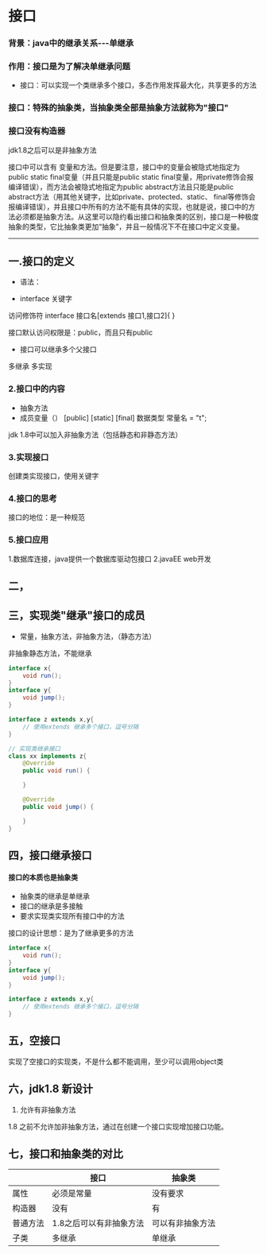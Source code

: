 # 接口

### 背景：java中的继承关系---单继承

### 作用：接口是为了解决单继承问题

* 接口：可以实现一个类继承多个接口，多态作用发挥最大化，共享更多的方法

### 接口：特殊的抽象类，当抽象类全部是抽象方法就称为"接口" 
### 接口没有构造器
jdk1.8之后可以是非抽象方法








接口中可以含有 变量和方法。但是要注意，接口中的变量会被隐式地指定为public static final变量（并且只能是public static final变量，用private修饰会报编译错误），而方法会被隐式地指定为public abstract方法且只能是public abstract方法（用其他关键字，比如private、protected、static、 final等修饰会报编译错误），并且接口中所有的方法不能有具体的实现，也就是说，接口中的方法必须都是抽象方法。从这里可以隐约看出接口和抽象类的区别，接口是一种极度抽象的类型，它比抽象类更加“抽象”，并且一般情况下不在接口中定义变量。






***


## 一.接口的定义

* 语法：
- interface 关键字

访问修饰符 interface 接口名[extends 接口1,接口2]{
}

接口默认访问权限是：public，而且只有public

* 接口可以继承多个父接口

多继承
多实现


### 2.接口中的内容



* 抽象方法
* 成员变量（）    [public] [static] [final] 数据类型 常量名 = "t";

jdk 1.8中可以加入非抽象方法（包括静态和非静态方法）

### 3.实现接口

创建类实现接口，使用关键字





### 4.接口的思考

接口的地位：是一种规范


### 5.接口应用

1.数据库连接，java提供一个数据库驱动包接口
2.javaEE web开发



## 二，



## 三，实现类"继承"接口的成员

* 常量，抽象方法，非抽象方法，（静态方法）

非抽象静态方法，不能继承


```java
interface x{
    void run();
}
interface y{
    void jump();
}

interface z extends x,y{
    // 使用extends 继承多个接口，逗号分隔
}

// 实现类继承接口
class xx implements z{
    @Override
    public void run() {

    }

    @Override
    public void jump() {

    }
}
```







## 四，接口继承接口



#### 接口的本质也是抽象类

* 抽象类的继承是单继承
* 接口的继承是多接触
* 要求实现类实现所有接口中的方法

接口的设计思想：是为了继承更多的方法


```java
interface x{
    void run();
}
interface y{
    void jump();
}

interface z extends x,y{
    // 使用extends 继承多个接口，逗号分隔
}
```




## 五，空接口

实现了空接口的实现类，不是什么都不能调用，至少可以调用object类


## 六，jdk1.8 新设计


1. 允许有非抽象方法


1.8 之前不允许加非抽象方法，通过在创建一个接口实现增加接口功能。


## 七，接口和抽象类的对比


||接口|抽象类|
| --- | --- | --- |
|属性|必须是常量|没有要求|
|构造器|没有|有|
|普通方法|1.8之后可以有非抽象方法|可以有非抽象方法|
|子类|多继承|单继承|



























